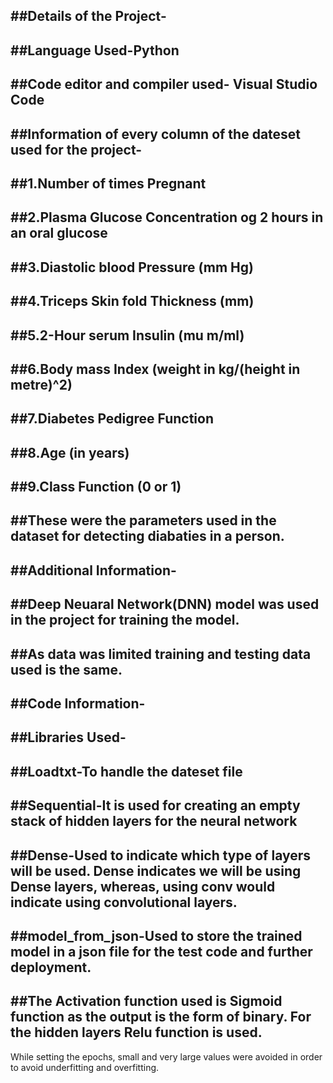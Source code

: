 ##Details of the Project-
----------------------------
##Language Used-Python
----------------------------
##Code editor and compiler used- Visual Studio Code
------------------------------------------------------------------------------------
##Information of every column of the dateset used for the project-
----------------------------
##1.Number of times Pregnant
----------------------------
##2.Plasma Glucose Concentration og 2 hours in an oral glucose
----------------------------
##3.Diastolic blood Pressure (mm Hg)
----------------------------
##4.Triceps Skin fold Thickness (mm)
----------------------------
##5.2-Hour serum Insulin (mu m/ml)
----------------------------
##6.Body mass Index (weight in kg/(height in metre)^2)
----------------------------
##7.Diabetes Pedigree Function
----------------------------
##8.Age (in years)
----------------------------
##9.Class Function (0 or 1)
----------------------------
##These were the parameters used in the dataset for detecting diabaties in a person.
-------------------------------------------------------------------------------------
##Additional Information-
----------------------------
##Deep Neuaral Network(DNN) model was used in the project for training the model.
----------------------------
##As data was limited training and testing data used is the same.
-------------------------------------------------------------------------------------
##Code Information-
----------------------------
##Libraries Used-
----------------------------
##Loadtxt-To handle the dateset file
----------------------------
##Sequential-It is used for creating an empty stack of hidden layers for the neural network
----------------------------
##Dense-Used to indicate which type of layers will be used. Dense indicates we will be using Dense layers, whereas, using conv would indicate using convolutional layers.
----------------------------
##model_from_json-Used to store the trained model in a json file for the test code and further deployment.
----------------------------
##The Activation function used is Sigmoid function as the output is the form of binary. For the hidden layers Relu function is used.
----------------------------
While setting the epochs, small and very large values were avoided in order to avoid underfitting and overfitting.
